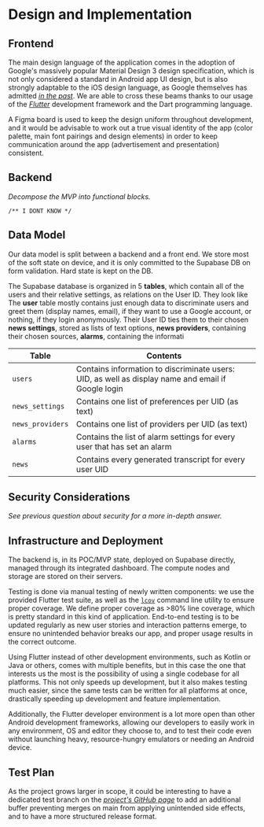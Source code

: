 # Design and Implementation

## Frontend

The main design language of the application comes in the adoption of Google's massively popular Material Design 3 design specification, which is not only considered a standard in Android app UI design, but is also strongly adaptable to the iOS design language, as Google themselves has admitted [*in the past*](https://www.theverge.com/2021/10/12/22722130/google-ios-app-material-design-components-uikit). We are able to cross these beams thanks to our usage of the [*Flutter*](https://flutter.dev/) development framework and the Dart programming language.

A Figma board is used to keep the design uniform throughout development, and it would be advisable to work out a true visual identity of the app (color palette, main font pairings and design elements) in order to keep communication around the app (advertisement and presentation) consistent. 

## Backend

*Decompose the MVP into functional blocks.*

`/** I DONT KNOW */`

## Data Model

Our data model is split between a backend and a front end. We store most of the soft state on device, and it is only committed to the Supabase DB on form validation. Hard state is kept on the DB.

The Supabase database is organized in 5 **tables**, which contain all of the users and their relative settings, as relations on the User ID. They look like The **user** table mostly contains just enough data to discriminate users and greet them (display names, email), if they want to use a Google account, or nothing, if they login anonymously. Their User ID ties them to their chosen **news settings**, stored as lists of text options, **news providers**, containing their chosen sources, **alarms**, containing the informati

|      Table       |            Contents               |
|------------------|-----------------------------------|
|     `users`      | Contains information to discriminate users: UID, as well as display name and email if Google login | 
|  `news_settings` | Contains one list of preferences per UID (as text) |
| `news_providers` | Contains one list of providers per UID (as text) |
|     `alarms`     | Contains the list of alarm settings for every user that has set an alarm |
|      `news`      | Contains every generated transcript for every user UID |


## Security Considerations

_See previous question about security for a more in-depth answer._

## Infrastructure and Deployment

The backend is, in its POC/MVP state, deployed on Supabase directly, managed through its integrated dashboard. The compute nodes and storage are stored on their servers. 

Testing is done via manual testing of newly written components: we use the provided Flutter test suite, as well as the [`lcov`](https://github.com/linux-test-project/lcov) command line utility to ensure proper coverage. We define proper coverage as >80% line coverage, which is pretty standard in this kind of application. End-to-end testing is to be updated regularly as new user stories and interaction patterns emerge, to ensure no unintended behavior breaks our app, and proper usage results in the correct outcome. 

Using Flutter instead of other development environments, such as Kotlin or Java or others, comes with multiple benefits, but in this case the one that interests us the most is the possibility of using a single codebase for all platforms. This not only speeds up development, but it also makes testing much easier, since the same tests can be written for all platforms at once, drastically speeding up development and feature implementation.

Additionally, the Flutter developer environment is a lot more open than other Android development frameworks, allowing our developers to easily work in any environment, OS and editor they choose to, and to test their code even without launching heavy, resource-hungry emulators or needing an Android device. 

## Test Plan

As the project grows larger in scope, it could be interesting to have a dedicated test branch on the [*project's GitHub page*](https://github.com/ActualIA/app) to add an additional buffer preventing merges on main from applying unintended side effects, and to have a more structured release format. 
